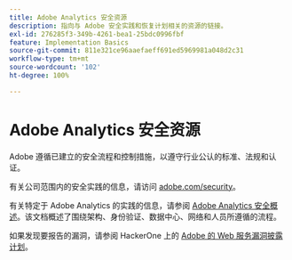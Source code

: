 ```yaml
---
title: Adobe Analytics 安全资源
description: 指向与 Adobe 安全实践和恢复计划相关的资源的链接。
exl-id: 276285f3-349b-4261-bea1-25bdc0996fbf
feature: Implementation Basics
source-git-commit: 811e321ce96aaefaeff691ed5969981a048d2c31
workflow-type: tm+mt
source-wordcount: '102'
ht-degree: 100%

---
```


# Adobe Analytics 安全资源

Adobe 遵循已建立的安全流程和控制措施，以遵守行业公认的标准、法规和认证。

有关公司范围内的安全实践的信息，请访问 [adobe.com/security](https://adobe.com/security.html)。

有关特定于 Adobe Analytics 的实践的信息，请参阅 [Adobe Analytics 安全概述](https://www.adobe.com/content/dam/acom/en/security/pdfs/ADB-AnalyticsSecurity-WP.pdf)。该文档概述了围绕架构、身份验证、数据中心、网络和人员所遵循的流程。

如果发现要报告的漏洞，请参阅 HackerOne 上的 [Adobe 的 Web 服务漏洞披露计划](https://hackerone.com/adobe)。
